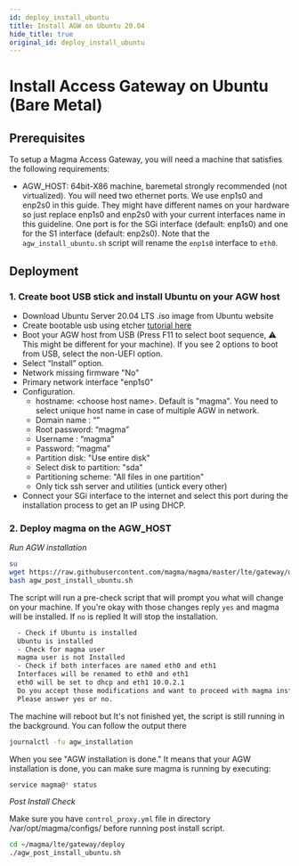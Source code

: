 ```yaml
---
id: deploy_install_ubuntu
title: Install AGW on Ubuntu 20.04
hide_title: true
original_id: deploy_install_ubuntu
---
```


# Install Access Gateway on Ubuntu (Bare Metal)

## Prerequisites

To setup a Magma Access Gateway, you will need a machine that
satisfies the following requirements:

- AGW_HOST: 64bit-X86 machine, baremetal strongly recommended (not virtualized).
  You will need two ethernet ports. We use enp1s0 and enp2s0 in this guide.
  They might have different names on your hardware so just replace enp1s0 and
  enp2s0 with your current interfaces name in this guideline.
  One port is for the SGi interface (default: enp1s0) and one for the S1
  interface (default: enp2s0). Note that the `agw_install_ubuntu.sh` script will
  rename the `enp1s0` interface to `eth0`.

## Deployment

### 1. Create boot USB stick and install Ubuntu on your AGW host

- Download Ubuntu Server 20.04 LTS .iso image from Ubuntu website
- Create bootable usb using etcher [tutorial here](https://tutorials.ubuntu.com/tutorial/tutorial-create-a-usb-stick-on-macos#0)
- Boot your AGW host from USB
  (Press F11 to select boot sequence, :warning: This might be different for
  your machine). If you see 2 options to boot from USB, select the non-UEFI
  option.
- Select “Install” option.
- Network missing firmware "No"
- Primary network interface "enp1s0"
- Configuration.
  * hostname: <choose host name&gt;. Default is "magma". You need to select unique
    host name in case of multiple AGW in network.
  * Domain name : “”
  * Root password: “magma”
  * Username : “magma”
  * Password: “magma”
  * Partition disk: "Use entire disk"
  * Select disk to partition: "sda"
  * Partitioning scheme: "All files in one partition"
  * Only tick ssh server and utilities (untick every other)
- Connect your SGi interface to the internet and select this port during the
installation process to get an IP using DHCP.

### 2. Deploy magma on the  AGW_HOST

*Run AGW installation*

```bash
su
wget https://raw.githubusercontent.com/magma/magma/master/lte/gateway/deploy/agw_install_ubuntu.sh
bash agw_post_install_ubuntu.sh
```

The script will run a pre-check script that will prompt you what will change
on your machine. If you're okay with those changes reply `yes` and magma will
be installed. If `no` is replied It will stop the installation.

```bash
  - Check if Ubuntu is installed
  Ubuntu is installed
  - Check for magma user
  magma user is not Installed
  - Check if both interfaces are named eth0 and eth1
  Interfaces will be renamed to eth0 and eth1
  eth0 will be set to dhcp and eth1 10.0.2.1
  Do you accept those modifications and want to proceed with magma installation?(y/n)
  Please answer yes or no.
  ```

The machine will reboot but It's not finished yet, the script is still running in the background.
You can follow the output there

```bash
journalctl -fu agw_installation
```

When you see "AGW installation is done." It means that your AGW installation is done, you can make sure magma is running by executing:

```bash
service magma@* status
```

*Post Install Check*

Make sure you have `control_proxy.yml` file in directory /var/opt/magma/configs/
before running post install script.

``` bash
cd ~/magma/lte/gateway/deploy
./agw_post_install_ubuntu.sh
```

